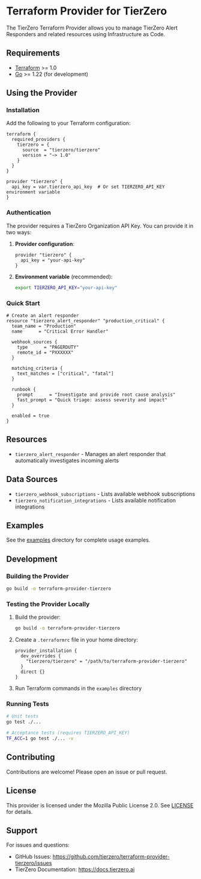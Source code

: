 # Terraform Provider for TierZero

The TierZero Terraform Provider allows you to manage TierZero Alert Responders and related resources using Infrastructure as Code.

## Requirements

- [Terraform](https://www.terraform.io/downloads.html) >= 1.0
- [Go](https://golang.org/doc/install) >= 1.22 (for development)

## Using the Provider

### Installation

Add the following to your Terraform configuration:

```hcl
terraform {
  required_providers {
    tierzero = {
      source  = "tierzero/tierzero"
      version = "~> 1.0"
    }
  }
}

provider "tierzero" {
  api_key = var.tierzero_api_key  # Or set TIERZERO_API_KEY environment variable
}
```

### Authentication

The provider requires a TierZero Organization API Key. You can provide it in two ways:

1. **Provider configuration**:
   ```hcl
   provider "tierzero" {
     api_key = "your-api-key"
   }
   ```

2. **Environment variable** (recommended):
   ```bash
   export TIERZERO_API_KEY="your-api-key"
   ```

### Quick Start

```hcl
# Create an alert responder
resource "tierzero_alert_responder" "production_critical" {
  team_name = "Production"
  name      = "Critical Error Handler"

  webhook_sources {
    type      = "PAGERDUTY"
    remote_id = "PXXXXXX"
  }

  matching_criteria {
    text_matches = ["critical", "fatal"]
  }

  runbook {
    prompt      = "Investigate and provide root cause analysis"
    fast_prompt = "Quick triage: assess severity and impact"
  }

  enabled = true
}
```

## Resources

- `tierzero_alert_responder` - Manages an alert responder that automatically investigates incoming alerts

## Data Sources

- `tierzero_webhook_subscriptions` - Lists available webhook subscriptions
- `tierzero_notification_integrations` - Lists available notification integrations

## Examples

See the [examples](./examples) directory for complete usage examples.

## Development

### Building the Provider

```bash
go build -o terraform-provider-tierzero
```

### Testing the Provider Locally

1. Build the provider:
   ```bash
   go build -o terraform-provider-tierzero
   ```

2. Create a `.terraformrc` file in your home directory:
   ```hcl
   provider_installation {
     dev_overrides {
       "tierzero/tierzero" = "/path/to/terraform-provider-tierzero"
     }
     direct {}
   }
   ```

3. Run Terraform commands in the `examples` directory

### Running Tests

```bash
# Unit tests
go test ./...

# Acceptance tests (requires TIERZERO_API_KEY)
TF_ACC=1 go test ./... -v
```

## Contributing

Contributions are welcome! Please open an issue or pull request.

## License

This provider is licensed under the Mozilla Public License 2.0. See [LICENSE](./LICENSE) for details.

## Support

For issues and questions:
- GitHub Issues: https://github.com/tierzero/terraform-provider-tierzero/issues
- TierZero Documentation: https://docs.tierzero.ai
